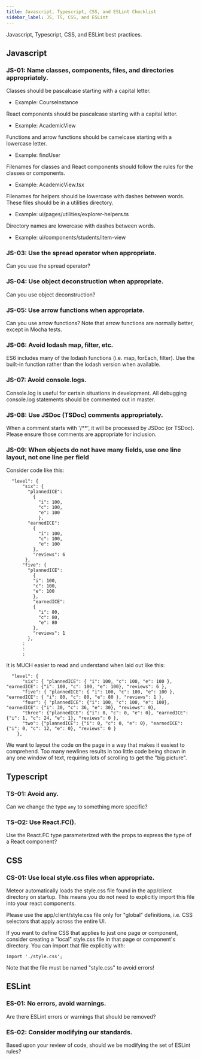 ```yaml
---
title: Javascript, Typescript, CSS, and ESLint Checklist
sidebar_label: JS, TS, CSS, and ESLint
---
```


Javascript, Typescript, CSS, and ESLint best practices.

## Javascript

### JS-01: Name classes, components, files, and directories appropriately.

Classes should be pascalcase starting with a capital letter.
  * Example: CourseInstance

React components should be pascalcase starting with a capital letter.
  * Example: AcademicView

Functions and arrow functions should be camelcase starting with a lowercase letter.
  * Example: findUser

Filenames for classes and React components should follow the rules for the classes or components.
  * Example: AcademicView.tsx

Filenames for helpers should be lowercase with dashes between words. These files should be in a utilities directory.
  * Example: ui/pages/utilities/explorer-helpers.ts

Directory names are lowercase with dashes between words.
  * Example: ui/components/students/item-view

### JS-03: Use the spread operator when appropriate.

Can you use the spread operator?

### JS-04: Use object deconstruction when appropriate.

Can you use object deconstruction?

### JS-05: Use arrow functions when appropriate.

Can you use arrow functions? Note that arrow functions are normally better, except in Mocha tests.

### JS-06: Avoid lodash map, filter, etc.

ES6 includes many of the lodash functions (i.e. map, forEach, filter). Use the built-in function rather than the lodash version when available.

### JS-07: Avoid console.logs.

Console.log is useful for certain situations in development. All debugging console.log statements should be commented out in master.

### JS-08: Use JSDoc (TSDoc) comments appropriately.

When a comment starts with '/**', it will be processed by JSDoc (or TSDoc). Please ensure those comments are appropriate for inclusion.

### JS-09: When objects do not have many fields, use one line layout, not one line per field

Consider code like this:

```
  "level": {
      "six": {
        "plannedICE":
          {
            "i": 100,
            "c": 100,
            "e": 100
            },
        "earnedICE":
          {
            "i": 100,
            "c": 100,
            "e": 100
          },
          "reviews": 6
       },
      "five": {
        "plannedICE":
          {
          "i": 100,
          "c": 100,
          "e": 100
          },
          "earnedICE":
          {
            "i": 80,
            "c": 80,
            "e": 80
          },
          "reviews": 1
        },
      :
      :
      :
```

It is MUCH easier to read and understand when laid out like this:

```
  "level": {
      "six": { "plannedICE": { "i": 100, "c": 100, "e": 100 }, "earnedICE": {"i": 100, "c": 100, "e": 100}, "reviews": 6 },
      "five": { "plannedICE": { "i": 100, "c": 100, "e": 100 }, "earnedICE": { "i": 80, "c": 80, "e": 80 }, "reviews": 1 },
      "four": { "plannedICE": {"i": 100, "c": 100, "e": 100}, "earnedICE": {"i": 30, "c": 36, "e": 30}, "reviews": 0},
      "three": {"plannedICE": {"i": 0, "c": 0, "e": 0}, "earnedICE": {"i": 1, "c": 24, "e": 1}, "reviews": 0 },
      "two": {"plannedICE": {"i": 0, "c": 0, "e": 0}, "earnedICE": {"i": 0, "c": 12, "e": 0}, "reviews": 0 }
    },
```

We want to layout the code on the page in a way that makes it easiest to comprehend. Too many newlines results in too little code being shown in any one window of text, requiring lots of scrolling to get the "big picture".


## Typescript

### TS-01: Avoid any.

Can we change the type `any` to something more specific?

### TS-O2: Use React.FC().

Use the React.FC type parameterized with the props to express the type of a React component?

## CSS

### CS-01: Use local style.css files when appropriate.

Meteor automatically loads the style.css file found in the app/client directory on startup.  This means you do not need to explicitly import this file into your react components.

Please use the app/client/style.css file only for "global" definitions, i.e. CSS selectors that apply across the entire UI.

If you want to define CSS that applies to just one page or component, consider creating a "local" style.css file in that page or component's directory. You can import that file explicitly with:

```
import './style.css';
```

Note that the file must be named "style.css" to avoid errors!

## ESLint

### ES-01: No errors, avoid warnings.

Are there ESLint errors or warnings that should be removed?

### ES-02: Consider modifying our standards.

Based upon your review of code, should we be modifying the set of ESLint rules?


